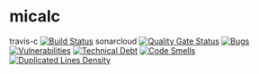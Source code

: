 # micalc

travis-c  [![Build Status](https://travis-ci.com/jdiegoisaza/micalc.svg?branch=master)](https://travis-ci.com/jdiegoisaza/micalc)
sonarcloud [![Quality Gate Status](https://sonarcloud.io/api/project_badges/measure?project=jdiegoisaza_micalc&metric=alert_status)](https://sonarcloud.io/dashboard?id=jdiegoisaza_micalc)
[![Bugs](https://sonarcloud.io/api/project_badges/measure?project=jdiegoisaza_mical&metric=bugs)]() [![Vulnerabilities](https://sonarcloud.io/api/project_badges/measure?project=jdiegoisaza_mical&metric=vulnerabilities)]()
[![Technical Debt](https://sonarcloud.io/api/project_badges/measure?key=micacl&metric=sqale_debt_ratio)](https://sonarcloud.io/dashboard?id=jdiegoisaza_micalc)
[![Code Smells](https://sonarcloud.io/api/project_badges/measure?project=jdiegoisaza_mical&metric=code_smells)](https://sonarcloud.io/dashboard?id=jdiegoisaza_micalc)
[![Duplicated Lines Density](https://sonarcloud.io/api/project_badges/measure?project=jdiegoisaza_mical&metric=duplicated_lines_density)](https://sonarcloud.io/dashboard?id=jdiegoisaza_micalc)

